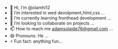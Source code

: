 - 👋 Hi, I’m @olamhi12
- 👀 I’m interested in wed devolpment,html,css ...
- 🌱 I’m currently learning fronthead development ...
- 💞️ I’m looking to collaborate on projects ...
- 📫 How to reach me adamsolaide76@gmail.com ...
- 😄 Pronouns: He ...
- ⚡ Fun fact: anything fun...

<!---
olamhi12/olamhi12 is a ✨ special ✨ repository because its `README.md` (this file) appears on your GitHub profile.
You can click the Preview link to take a look at your changes.
--->
